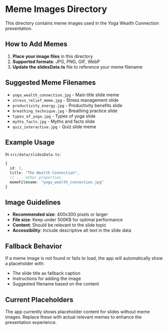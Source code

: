 # Meme Images Directory

This directory contains meme images used in the Yoga Wealth Connection presentation.

## How to Add Memes

1. **Place your image files** in this directory
2. **Supported formats**: JPG, PNG, GIF, WebP
3. **Update the slidesData.ts** file to reference your meme filename

## Suggested Meme Filenames

- `yoga_wealth_connection.jpg` - Main title slide meme
- `stress_relief_meme.jpg` - Stress management slide
- `productivity_energy.jpg` - Productivity benefits slide
- `breathing_technique.jpg` - Breathing practice slide
- `types_of_yoga.jpg` - Types of yoga slide
- `myths_facts.jpg` - Myths and facts slide
- `quiz_interactive.jpg` - Quiz slide meme

## Example Usage

In `src/data/slidesData.ts`:

```typescript
{
  id: 1,
  title: "The Wealth Connection",
  // ... other properties
  memeFilename: "yoga_wealth_connection.jpg"
}
```

## Image Guidelines

- **Recommended size**: 400x300 pixels or larger
- **File size**: Keep under 500KB for optimal performance
- **Content**: Should be relevant to the slide topic
- **Accessibility**: Include descriptive alt text in the slide data

## Fallback Behavior

If a meme image is not found or fails to load, the app will automatically show a placeholder with:
- The slide title as fallback caption
- Instructions for adding the image
- Suggested filename based on the content

## Current Placeholders

The app currently shows placeholder content for slides without meme images. Replace these with actual relevant memes to enhance the presentation experience.
